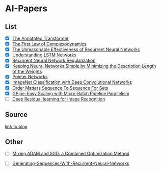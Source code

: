# AI-Papers

## List 
- [x] [The Annotated Transformer](https://github.com/Ojkee/Math-for-machine-learning-notes/blob/main/Papers/The-Annotated-Transformer.pdf)
- [x] [The First Law of Complexodynamics](https://scottaaronson.blog/?p=762)
- [x] [The Unreasonable Effectiveness of Recurrent Neural Networks](https://github.com/Ojkee/Math-for-machine-learning-notes/blob/main/Papers/The-Unreasonable-Effectiveness-of-Recurrent-Neural-Networks.pdf)
- [x] [Understanding LSTM Networks](https://github.com/Ojkee/Math-for-machine-learning-notes/blob/main/Papers/Understanding-LSTM-Networks.pdf)
- [x] [Recurrent Neural Network Regularization](https://github.com/Ojkee/Math-for-machine-learning-notes/blob/main/Papers/Recurrent-Neaural-Network-Regularization.pdf)
- [x] [Keeping Neural Networks Simple by Minimizing the Description Length of the Weights](https://github.com/Ojkee/Math-for-machine-learning-notes/blob/main/Papers/Keeping-Neural-Networks-Simple-by-Minimizing-the-Description-Length-of-the-Weights.pdf)
- [x] [Pointer Networks](https://github.com/Ojkee/Math-for-machine-learning-notes/blob/main/Papers/Pointer-Networks.pdf)
- [x] [ImageNet Classification with Deep Convolutional Networks](https://github.com/Ojkee/Math-for-machine-learning-notes/blob/main/Papers/ImageNet-Classification-with-Deep-Convolutional-Networks.pdf)
- [x] [Order Matters Sequence To Sequence For Sets](https://github.com/Ojkee/Math-for-machine-learning-notes/blob/main/Papers/Order-Matters-Sequence-To-Sequence-For-Sets.pdf)
- [x] [GPipe: Easy Scaling with Micro-Batch Pipeline Parallelism](https://github.com/Ojkee/Math-for-machine-learning-notes/blob/main/Papers/GPipe-Easy-Scaling-with-Micro-Batch-Pipeline-Parallelism)
- [ ] [Deep Residual learning for Image Recognition](https://github.com/Ojkee/Math-for-machine-learning-notes/blob/main/Papers/Deep-Residual-learning-for-Image-Recognition.pdf)

## Source
[link to blog](https://blog.wangxm.com/2024/06/ilyas-secret-machine-learning-paper-list/)

## Other
- [ ] [Mixing ADAM and SGD: a Combined Optimization Method](https://github.com/Ojkee/Math-for-machine-learning-notes/blob/main/Papers/Mixing-ADAM-and-SGD-a-Combined-Optimization-Method.pdf)
- [ ] [Generating-Sequences-With-Recurrent-Neural-Networks](https://github.com/Ojkee/Math-for-machine-learning-notes/blob/main/Papers/Generating-Sequences-With-Recurrent-Neural-Networks.pdf) 

